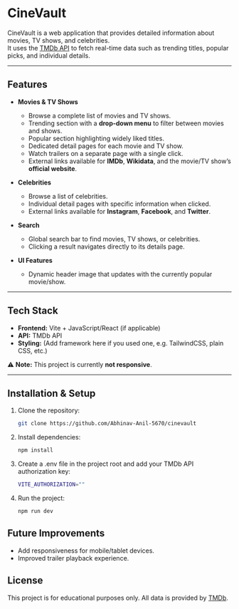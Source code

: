 # CineVault

CineVault is a web application that provides detailed information about movies, TV shows, and celebrities.  
It uses the [TMDb API](https://www.themoviedb.org/documentation/api) to fetch real-time data such as trending titles, popular picks, and individual details.

---

## Features

- **Movies & TV Shows**
  - Browse a complete list of movies and TV shows.
  - Trending section with a **drop-down menu** to filter between movies and shows.
  - Popular section highlighting widely liked titles.
  - Dedicated detail pages for each movie and TV show.
  - Watch trailers on a separate page with a single click.
  - External links available for **IMDb**, **Wikidata**, and the movie/TV show’s **official website**. 

- **Celebrities**
  - Browse a list of celebrities.
  - Individual detail pages with specific information when clicked.
  - External links available for **Instagram**, **Facebook**, and **Twitter**.

- **Search**
  - Global search bar to find movies, TV shows, or celebrities.
  - Clicking a result navigates directly to its details page.

- **UI Features**
  - Dynamic header image that updates with the currently popular movie/show.

---

## Tech Stack

- **Frontend:** Vite + JavaScript/React (if applicable)
- **API:** TMDb API
- **Styling:** (Add framework here if you used one, e.g. TailwindCSS, plain CSS, etc.)

⚠️ **Note:** This project is currently **not responsive**.

---

## Installation & Setup

1. Clone the repository:
   ```bash
   git clone https://github.com/Abhinav-Anil-5670/cinevault
   
2. Install dependencies:
   ```bash
   npm install
3. Create a .env file in the project root and add your TMDb API authorization key:
   ```bash
   VITE_AUTHORIZATION=""
4. Run the project:
   ```bash
   npm run dev

## Future Improvements
- Add responsiveness for mobile/tablet devices.
- Improved trailer playback experience.

## License
This project is for educational purposes only.
All data is provided by [TMDb](https://www.themoviedb.org/).
